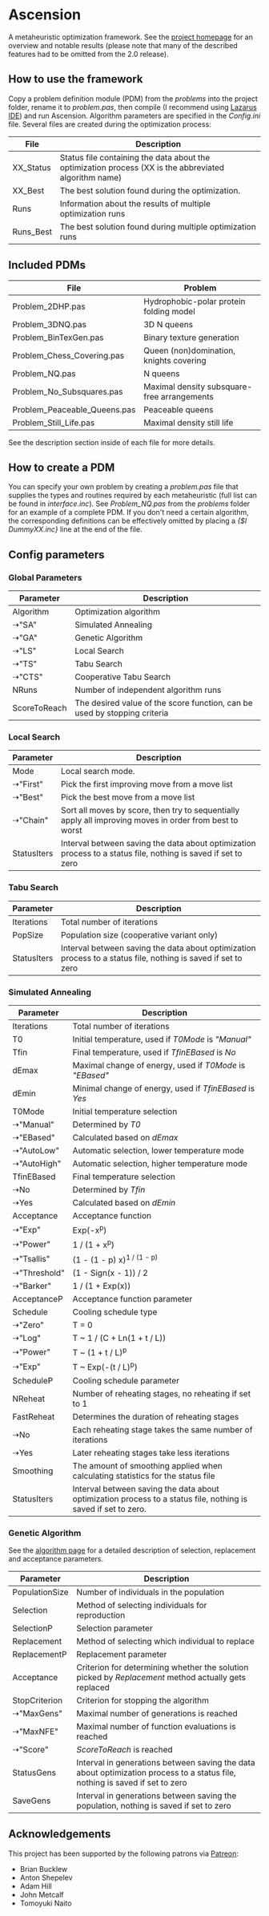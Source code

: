 # Ascension
A metaheuristic optimization framework. See the [project homepage](http://inversed.ru/Ascension.htm) for an overview and notable results (please note that many of the described features had to be omitted from the 2.0 release). 

## How to use the framework
Copy a problem definition module (PDM) from the *problems* into the project folder, rename it to *problem.pas*, then compile (I recommend using [Lazarus IDE](https://www.lazarus-ide.org/)) and run Ascension. Algorithm parameters are specified in the *Config.ini* file.
Several files are created during the optimization process:

File | Description
--- | ---
XX_Status | Status file containing the data about the optimization process (XX is the abbreviated algorithm name)
XX_Best | The best solution found during the optimization.
Runs | Information about the results of multiple optimization runs
Runs_Best | The best solution found during multiple optimization runs

## Included PDMs
File | Problem
--- | ---
Problem_2DHP.pas | Hydrophobic-polar protein folding model
Problem_3DNQ.pas | 3D N queens
Problem_BinTexGen.pas | Binary texture generation
Problem_Chess_Covering.pas | Queen (non)domination, knights covering
Problem_NQ.pas | N queens
Problem_No_Subsquares.pas | Maximal density subsquare-free arrangements
Problem_Peaceable_Queens.pas | Peaceable queens
Problem_Still_Life.pas | Maximal density still life

See the description section inside of each file for more details.

## How to create a PDM
You can specify your own problem by creating a *problem.pas* file that supplies the types and routines required by each metaheuristic (full list can be found in *interface.inc*). See *Problem_NQ.pas* from the *problems* folder for an example of a complete PDM. If you don't need a certain algorithm, the corresponding definitions can be effectively omitted by placing a *{$I DummyXX.inc}* line at the end of the file.

## Config parameters
### Global Parameters
Parameter | Description
--- | --- 
Algorithm | Optimization algorithm
⇢"SA" | Simulated Annealing
⇢"GA" | Genetic Algorithm
⇢"LS" | Local Search
⇢"TS" | Tabu Search
⇢"CTS" | Cooperative Tabu Search
NRuns | Number of independent algorithm runs
ScoreToReach | The desired value of the score function, can be used by stopping criteria

### Local Search
Parameter | Description
--- | --- 
Mode | Local search mode.
⇢"First" | Pick the first improving move from a move list
⇢"Best" | Pick the best move from a move list
⇢"Chain" | Sort all moves by score, then try to sequentially apply all improving moves in order from best to worst
StatusIters | Interval between saving the data about optimization process to a status file, nothing is saved if set to zero

### Tabu Search
Parameter | Description 
--- | --- 
Iterations | Total number of iterations
PopSize | Population size (cooperative variant only)
StatusIters | Interval between saving the data about optimization process to a status file, nothing is saved if set to zero

### Simulated Annealing
Parameter | Description 
--- | --- 
Iterations | Total number of iterations
T0 | Initial temperature, used if *T0Mode* is *"Manual"*
Tfin | Final temperature, used if *TfinEBased* is *No*
dEmax | Maximal change of energy, used if *T0Mode*  is *"EBased"*
dEmin | Minimal change of energy, used if *TfinEBased*  is *Yes*
T0Mode | Initial temperature selection
⇢"Manual" | Determined by *T0*
⇢"EBased" | Calculated based on *dEmax*
⇢"AutoLow" | Automatic selection, lower temperature mode
⇢"AutoHigh" | Automatic selection, higher temperature mode
TfinEBased | Final temperature selection
⇢No | Determined by *Tfin*
⇢Yes | Calculated based on *dEmin*
Acceptance | Acceptance function
⇢"Exp" | Exp(-x<sup>p</sup>)
⇢"Power" | 1 / (1 + x<sup>p</sup>)
⇢"Tsallis" | (1 - (1 - p) x)<sup>1 / (1 - p)</sup>
⇢"Threshold" | (1 - Sign(x - 1)) / 2
⇢"Barker" | 1 / (1 + Exp(x))
AcceptanceP | Acceptance function parameter
Schedule | Cooling schedule type
⇢"Zero" | T = 0
⇢"Log" | T ~ 1 / (C + Ln(1 + t / L)) 
⇢"Power" | T ~ (1 + t / L)<sup>p</sup>
⇢"Exp" | T ~ Exp(-(t / L)<sup>p</sup>)
ScheduleP | Cooling schedule parameter
NReheat | Number of reheating stages, no reheating if set to 1
FastReheat | Determines the duration of reheating stages
⇢No | Each reheating stage takes the same number of iterations
⇢Yes | Later reheating stages take less iterations
Smoothing | The amount of smoothing applied when calculating statistics for the status file
StatusIters | Interval between saving the data about optimization process to a status file, nothing is saved if set to zero.

### Genetic Algorithm
See the [algorithm page](http://inversed.ru/Asc_GA.htm) for a detailed description of selection, replacement and acceptance parameters.

Parameter | Description 
--- | --- 
PopulationSize | Number of individuals in the population
Selection | Method of selecting individuals for reproduction
SelectionP | Selection parameter
Replacement | Method of selecting which individual to replace
ReplacementP | Replacement parameter
Acceptance | Criterion for determining whether the solution picked by *Replacement* method actually gets replaced
StopCriterion | Criterion for stopping the algorithm
⇢"MaxGens" | Maximal number of generations is reached
⇢"MaxNFE" | Maximal number of function evaluations is reached
⇢"Score" | *ScoreToReach* is reached
StatusGens | Interval in generations between saving the data about optimization process to a status file, nothing is saved if set to zero
SaveGens | Interval in generations between saving the population, nothing is saved if set to zero

## Acknowledgements
This project has been supported by the following patrons via [Patreon](https://www.patreon.com/inversed):
* Brian Bucklew
* Anton Shepelev
* Adam Hill
* John Metcalf
* Tomoyuki Naito
